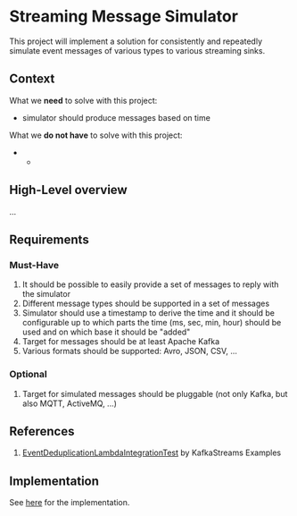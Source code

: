 # Streaming Message Simulator
This project will implement a solution for consistently and repeatedly simulate event messages of various types to various streaming sinks. 

## Context

What we **need** to solve with this project:

* simulator should produce messages based on time

What we **do not have** to solve with this project:

* -

## High-Level overview

...

## Requirements

### Must-Have

1. It should be possible to easily provide a set of messages to reply with the simulator
2. Different message types should be supported in a set of messages
2. Simulator should use a timestamp to derive the time and it should be configurable up to which parts the time (ms, sec, min, hour) should be used and on which base it should be "added"
3. Target for messages should be at least Apache Kafka
4. Various formats should be supported: Avro, JSON, CSV, ...


### Optional
1. Target for simulated messages should be pluggable (not only Kafka, but also MQTT, ActiveMQ, ...)

## References

1. [EventDeduplicationLambdaIntegrationTest](https://www.javatips.net/api/examples-master/kafka-streams/src/test/java/io/confluent/examples/streams/EventDeduplicationLambdaIntegrationTest.java) by KafkaStreams Examples

## Implementation
See [here](./impl/README.md) for the implementation.
